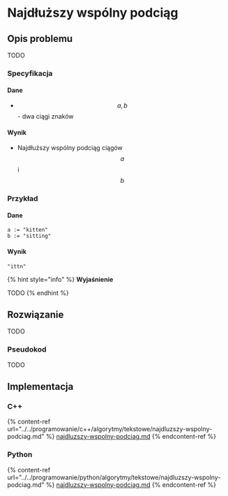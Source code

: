 # Najdłuższy wspólny podciąg

## Opis problemu

TODO

### Specyfikacja

#### Dane

* $$a, b$$ - dwa ciągi znaków

#### Wynik

* Najdłuższy wspólny podciąg ciągów $$a$$ i $$b$$

### Przykład

#### Dane

```
a := "kitten"
b := "sitting"
```

#### Wynik

`"ittn"`

{% hint style="info" %}
**Wyjaśnienie**

TODO
{% endhint %}

## Rozwiązanie

TODO

### Pseudokod

TODO

## Implementacja

### C++

{% content-ref url="../../programowanie/c++/algorytmy/tekstowe/najdluzszy-wspolny-podciag.md" %}
[najdluzszy-wspolny-podciag.md](../../programowanie/c++/algorytmy/tekstowe/najdluzszy-wspolny-podciag.md)
{% endcontent-ref %}

### Python

{% content-ref url="../../programowanie/python/algorytmy/tekstowe/najdluzszy-wspolny-podciag.md" %}
[najdluzszy-wspolny-podciag.md](../../programowanie/python/algorytmy/tekstowe/najdluzszy-wspolny-podciag.md)
{% endcontent-ref %}
